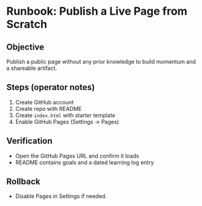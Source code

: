 # Runbook: Publish a Live Page from Scratch

## Objective
Publish a public page without any prior knowledge to build momentum and a shareable artifact.

## Steps (operator notes)
1. Create GitHub account
2. Create repo with README
3. Create `index.html` with starter template
4. Enable GitHub Pages (Settings → Pages)

## Verification
- Open the GitHub Pages URL and confirm it loads
- README contains goals and a dated learning log entry

## Rollback
- Disable Pages in Settings if needed.
